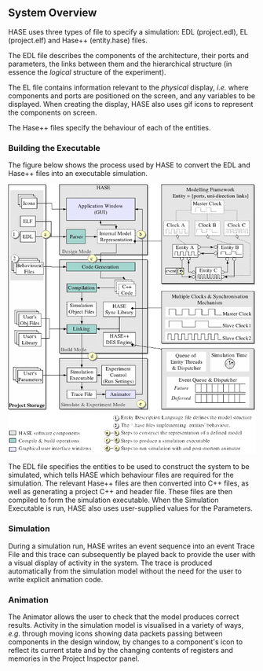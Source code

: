 ## System Overview

HASE uses three types of file to specify a simulation: EDL (project.edl), EL (project.elf) and Hase++ (entity.hase) files.

The EDL file describes the components of the architecture, their ports and parameters, the links between them and the hierarchical structure (in essence the <em>logical</em> structure of the experiment).

The EL file contains information relevant to the *physical* display, *i.e.* where components and ports are positioned on the screen, and any variables to be displayed. When creating the display, HASE also uses gif icons to represent the components on screen.

The Hase++ files specify the behaviour of each of the entities.

### Building the Executable

The figure below shows the process used by HASE to convert the EDL and Hase++
files into an executable simulation.

![HASE Overview](images/HASE_SwareArch.gif)

The EDL file specifies the entities to be used to construct the system to be simulated, which tells HASE which behaviour files are required for the simulation.  The relevant Hase++ files are then converted into C++ files, as well as generating a project C++ and header file.  These files are then compiled to form the simulation executable.  When the Simulation Executable is run, HASE also uses user-supplied values for the Parameters.

### Simulation

During a simulation run, HASE writes an event sequence into an event Trace File and this trace can subsequently be played back to provide the user with a visual display of activity in the system.  The trace is produced automatically from the simulation model without the need for the user to write explicit animation code.

### Animation

The Animator allows the user to check that the model produces correct results.  Activity in the simulation model is visualised in a variety of ways, *e.g.* through moving icons showing data packets passing between components in the design window, by changes to a component's icon to reflect its current state and by the changing contents of registers and memories in the Project Inspector panel.